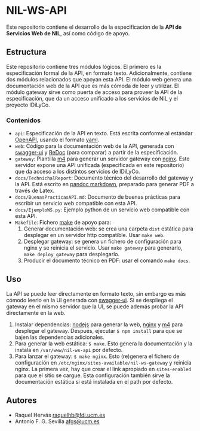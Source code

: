 # NIL-WS-API

Este repositorio contiene el desarrollo de la especificación de la **API de
Servicios Web de NIL**, así como código de apoyo.

## Estructura

Este repositorio contiene tres módulos lógicos. El primero es la especificación
formal de la API, en formato texto. Adicionalmente, contiene dos módulos
relacionados que apoyan esta API. El módulo web genera una documentación web de
la API que es más cómoda de leer y utilizar. El módulo gateway sirve como puerta
de acceso para proveer la API de la especificación, que da un acceso unificado a
los servicios de NIL y el proyecto IDiLyCo.

### Contenidos

- `api`: Especificación de la API en texto. Está escrita conforme al estándar
  [OpenAPI], usando el formato [yaml].
- `web`: Código para la documentación web de la API, generada con [swagger-ui] y
  [ReDoc] (para comparar) a partir de la especificación.
- `gateway`: Plantilla [m4] para generar un servidor gateway con [nginx]. Este
  servidor expone una API unificada (especificada en este repositorio) que da
  acceso a los distintos servicios de IDiLyCo.
- `docs/TechnichalReport`: Documento técnico del desarrollo del gateway y la
  API. Está escrito en [pandoc markdown], preparado para generar PDF a través de
  Latex.
- `docs/BuenasPracticasAPI.md`: Documento de buenas prácticas para escribir un
  servicio web compatible con esta API.
- `docs/EjemploWS.py`: Ejemplo python de un servicio web compatible con esta
  API.
- `Makefile`: Fichero [make] de apoyo para:
  1. Generar documentación web: se crea una carpeta `dist` estática para
     desplegar en un servidor http compatible. Usar `make web`.
  2. Desplegar gateway: se genera un fichero de configuración para nginx y se
     reinicia el servicio. Usar `make gateway` para generarlo, `make
     deploy_gateway` para desplegarlo.
  3. Producir el documento técnico en PDF: usar el comando `make docs`.

## Uso

La API se puede leer directamente en formato texto, sin embargo es más cómodo
leerlo en la UI generada con [swagger-ui]. Si se despliega el gateway en el
mismo servidor que la UI, se puede además probar la API directamente en la web.

1. Instalar dependencias: [nodejs] para generar la web, [nginx] y [m4] para
   desplegar el gateway. Después, ejecutar `$ npm install` para que se bajen las
   dependencias adicionales.
2. Para generar la web estática: `$ make`. Esto genera la documentación y la
   instala en `/var/www/nil-ws-api` por defecto.
3. Para lanzar el gateway: `$ make nginx`. Esto (re)genera el fichero de
   configuración en `/etc/nginx/sites-available/nil-ws-gateway` y reinicia
   nginx. La primera vez, hay que crear el link apropiado en `sites-enabled`
   para que el sitio se cargue. Esta configuración también sirve la
   documentación estática si está instalada en el path por defecto.

## Autores

- Raquel Hervás <raquelhb@fdi.ucm.es>
- Antonio F. G. Sevilla <afgs@ucm.es>

[m4]: https://www.gnu.org/software/m4/manual/m4.html
[Make]: https://www.gnu.org/software/make/
[nginx]: https://nginx.org/
[nodejs]: https://nodejs.org/en/
[OpenAPI]: https://github.com/OAI/OpenAPI-Specification
[pandoc markdown]: https://pandoc.org/index.html
[ReDoc]: https://github.com/Rebilly/ReDoc
[swagger-ui]: https://swagger.io/tools/swagger-ui/
[yaml]: http://yaml.org/
